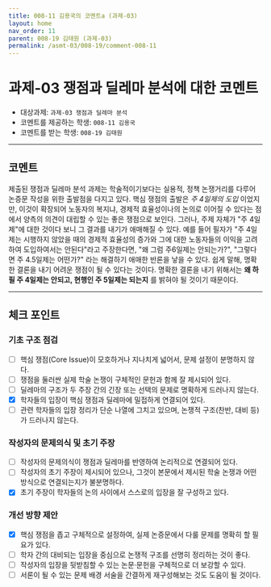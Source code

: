 ```yaml
---
title: 008-11 김용국의 코멘트a (과제-03) 
layout: home
nav_order: 11
parent: 008-19 김태원 (과제-03)
permalink: /asmt-03/008-19/comment-008-11
---
```


# 과제-03 쟁점과 딜레마 분석에 대한 코멘트

- 대상과제: `과제-03 쟁점과 딜레마 분석`
- 코멘트를 제공하는 학생: `008-11 김용국` 
- 코멘트를 받는 학생: `008-19 김태원` 

---

## 코멘트

제출된 쟁점과 딜레마 분석 과제는 학술적이기보다는 실용적, 정책 논쟁거리를 다루어 논증문 작성을 위한 출발점을 다지고 있다. 핵심 쟁점의 출발은 *주 4일제의 도입* 이었지만, 이것이 확장되어 노동자의 복지냐, 경제적 효율성이나의 논의로 이어질 수 있다는 점에서 양측의 의견이 대립할 수 있는 좋은 쟁점으로 보인다. 그러나, 주제 자체가 "주 4일제"에 대한 것이다 보니 그 결과를 내기가 애매해질 수 있다. 예를 들어 필자가 "주 4일제는 시행하지 않았을 때의 경제적 효율성의 증가와 그에 대한 노동자들의 이익을 고려하여 도입하여서는 안된다"라고 주장한다면, "왜 그럼 주6일제는 안되는가?", "그렇다면 주 4.5일제는 어떤가?" 라는 해결하기 애매한 반론을 낳을 수 있다. 쉽게 말해, 명확한 결론을 내기 어려운 쟁점이 될 수 있다는 것이다. 명확한 결론을 내기 위해서는 **왜 하필 주 4일제는 안되고, 현행인 주 5일제는 되는지** 를 밝혀야 될 것이기 때문이다.  

---

## 체크 포인트

### **기초 구조 점검**
- [ ] 핵심 쟁점(Core Issue)이 모호하거나 지나치게 넓어서, 문제 설정이 분명하지 않다.
- [ ] 쟁점을 둘러싼 실제 학술 논쟁이 구체적인 문헌과 함께 잘 제시되어 있다.
- [ ] 딜레마의 구조가 두 주장 간의 긴장 또는 선택의 문제로 명확하게 드러나지 않는다.
- [x] 학자들의 입장이 핵심 쟁점과 딜레마에 밀접하게 연결되어 있다.
- [ ] 관련 학자들의 입장 정리가 단순 나열에 그치고 있으며, 논쟁적 구조(찬반, 대비 등)가 드러나지 않는다.

### **작성자의 문제의식 및 초기 주장**
- [ ] 작성자의 문제의식이 쟁점과 딜레마를 반영하여 논리적으로 연결되어 있다.
- [ ] 작성자의 초기 주장이 제시되어 있으나, 그것이 본문에서 제시된 학술 논쟁과 어떤 방식으로 연결되는지가 불분명하다.
- [x] 초기 주장이 학자들의 논의 사이에서 스스로의 입장을 잘 구성하고 있다.

### **개선 방향 제안**
- [x] 핵심 쟁점을 좁고 구체적으로 설정하여, 실제 논증문에서 다룰 문제를 명확히 할 필요가 있다.
- [ ] 학자 간의 대비되는 입장을 중심으로 논쟁적 구조를 선명히 정리하는 것이 좋다.
- [ ] 작성자의 입장을 뒷받침할 수 있는 논문·문헌을 구체적으로 더 보강할 수 있다.
- [ ] 서론이 될 수 있는 문제 배경 서술을 간결하게 재구성해보는 것도 도움이 될 것이다.
